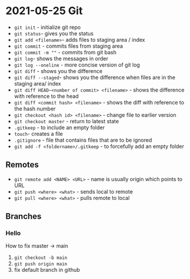 # 2021-05-25 Git

- `git init` - initialize git repo
- `git status`- gives you the status
- `git add <filename>`- adds files to staging area / index
- `git commit` - commits files from staging area
- `git commit -m ""` - commits from git bash
- `git log`- shows the messages in order
- `git log --oneline` - more concise version of git log
- `git diff` - shows you the difference
- `git diff --staged`- shows you the difference when files are in the staging area/ index
- `git diff HEAD~<number of commit> <filename>` - shows the difference with reference to the head
- `git diff <commit hash> <filename>` - shows the diff with reference to the hash number
- `git checkout <hash id> <filename>` - change file to earlier version
- `git checkout master` - return to latest state
- `.gitkeep` - to include an empty folder
- `touch`- creates a file
- `.gitignore` - file that contains files that are to be ignored
- `git add -f <foldername>/.gitkeep` - to forcefully add an empty folder

## Remotes

- `git remote add <NAME> <URL>` - name is usually origin which points to URL
- `git push <where> <what>` - sends local to remote
- `git pull <where> <what>` - pulls remote to local

## Branches
### Hello
How to fix master -> main

1. `git checkout -b main`
2. `git push origin main`
3. fix default branch in github
